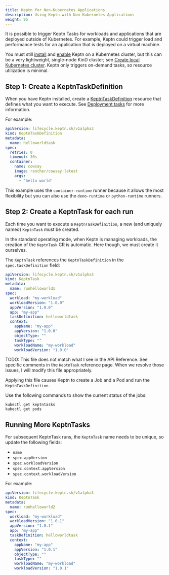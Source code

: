```yaml
---
title: Keptn for Non-Kubernetes Applications
description: Using Keptn with Non-Kubernetes Applications
weight: 95
---
```


It is possible to trigger Keptn Tasks for workloads and applications
that are deployed outside of Kubernetes.
For example, Keptn could trigger load and performance tests
for an application that is deployed on a virtual machine.

You must still
[install](../install/install/#use-helm-chart)
and
[enable](../install/install/#enable-keptn-for-your-cluster)
Keptn on a Kubernetes cluster,
but this can be a very lightweight, single-node KinD cluster; see
[Create local Kubernetes cluster](../install/k8s/#create-local-kubernetes-cluster).
Keptn only triggers on-demand tasks, so resource utilization is minimal.

## Step 1: Create a KeptnTaskDefinition

When you have Keptn installed, create a
[KeptnTaskDefinition](../yaml-crd-ref/taskdefinition/)
resource that defines what you want to execute.
See
[Deployment tasks](../implementing/tasks/)
for more information.

For example:

```yaml
apiVersion: lifecycle.keptn.sh/v1alpha3
kind: KeptnTaskDefinition
metadata:
  name: helloworldtask
spec:
  retries: 0
  timeout: 30s
  container:
    name: cowsay
    image: rancher/cowsay:latest
    args:
      - 'hello world'
```

This example uses the `container-runtime` runner
because it allows the most flexibility
but you can also use the `deno-runtime` or `python-runtime` runners.

## Step 2: Create a KeptnTask for each run

Each time you want to execute a `KeptnTaskDefinition`,
a new (and uniquely named) `KeptnTask` must be created.

In the standard operating mode, when Keptn is managing workloads,
the creation of the `KeptnTask` CR is automatic.
Here though, we must create it ourselves.

The `KeptnTask` references the `KeptnTaskDefinition`
in the `spec.taskDefinition` field:

```yaml
apiVersion: lifecycle.keptn.sh/v1alpha3
kind: KeptnTask
metadata:
  name: runhelloworld1
spec:
  workload: "my-workload"
  workloadVersion: "1.0.0"
  appVersion: "1.0.0"
  app: "my-app"
  taskDefinition: helloworldtask
  context:
    appName: "my-app"
    appVersion: "1.0.0"
    objectType: ""
    taskType: ""
    workloadName: "my-workload"
    workloadVersion: "1.0.0"
```

TODO: This file does not match what I see in the API Reference.
See specific comments in the `KeptnTask` reference page.
When we resolve those issues, I will modify this file appropriately.

Applying this file causes Keptn to create a Job and a Pod
and run the `KeptnTaskDefinition`.

Use the following commands to show the current status of the jobs:

```shell
kubectl get keptntasks 
kubectl get pods
```

## Running More KeptnTasks

For subsequent KeptnTask runs, the `KeptnTask` name needs to be unique,
so update the following fields:

- `name`
- `spec.appVersion`
- `spec.workloadVersion`
- `spec.context.appVersion`
- `spec.context.workloadVersion`

For example:

```yaml
apiVersion: lifecycle.keptn.sh/v1alpha3
kind: KeptnTask
metadata:
  name: runhelloworld2
spec:
  workload: "my-workload"
  workloadVersion: "1.0.1"
  appVersion: "1.0.1"
  app: "my-app"
  taskDefinition: helloworldtask
  context:
    appName: "my-app"
    appVersion: "1.0.1"
    objectType: ""
    taskType: ""
    workloadName: "my-workload"
    workloadVersion: "1.0.1"
```
